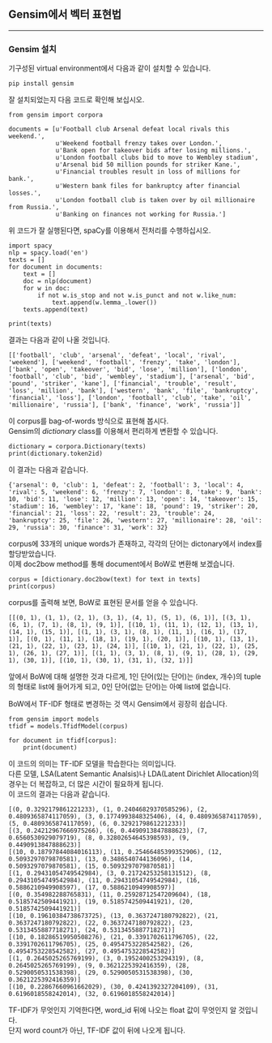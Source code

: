## Gensim에서 벡터 표현법
---

### Gensim 설치
기구성된 virtual environment에서 다음과 같이 설치할 수 있습니다.   

```
pip install gensim
```

잘 설치되었는지 다음 코드로 확인해 보십시오.

```
from gensim import corpora

documents = [u'Football club Arsenal defeat local rivals this weekend.',
             u'Weekend football frenzy takes over London.',
             u'Bank open for takeover bids after losing millions.',
             u'London football clubs bid to move to Wembley stadium',
             u'Arsenal bid 50 million pounds for striker Kane.',
             u'Financial troubles result in loss of millions for bank.',
             u'Western bank files for bankruptcy after financial losses.',
             u'London football club is taken over by oil millionaire from Russia.',
             u'Banking on finances not working for Russia.']
```

위 코드가 잘 실행된다면, spaCy를 이용해서 전처리를 수행하십시오.

```
import spacy
nlp = spacy.load('en')
texts = []
for document in documents:
    text = []
    doc = nlp(document)
    for w in doc:
        if not w.is_stop and not w.is_punct and not w.like_num:
            text.append(w.lemma_.lower())
    texts.append(text)

print(texts)
```

결과는 다음과 같이 나올 것입니다.   

```
[['football', 'club', 'arsenal', 'defeat', 'local', 'rival', 'weekend'], ['weekend', 'football', 'frenzy', 'take', 'london'], ['bank', 'open', 'takeover', 'bid', 'lose', 'million'], ['london', 'football', 'club', 'bid', 'wembley', 'stadium'], ['arsenal', 'bid', 'pound', 'striker', 'kane'], ['financial', 'trouble', 'result', 'loss', 'million', 'bank'], ['western', 'bank', 'file', 'bankruptcy', 'financial', 'loss'], ['london', 'football', 'club', 'take', 'oil', 'millionaire', 'russia'], ['bank', 'finance', 'work', 'russia']]

```

이 corpus를 bag-of-words 방식으로 표현해 봅시다.   
Gensim의 *dictionary* class를 이용해서 편리하게 변환할 수 있습니다.   

```
dictionary = corpora.Dictionary(texts)
print(dictionary.token2id)
```

이 결과는 다음과 같습니다.   

```
{'arsenal': 0, 'club': 1, 'defeat': 2, 'football': 3, 'local': 4, 'rival': 5, 'weekend': 6, 'frenzy': 7, 'london': 8, 'take': 9, 'bank': 10, 'bid': 11, 'lose': 12, 'million': 13, 'open': 14, 'takeover': 15, 'stadium': 16, 'wembley': 17, 'kane': 18, 'pound': 19, 'striker': 20, 'financial': 21, 'loss': 22, 'result': 23, 'trouble': 24, 'bankruptcy': 25, 'file': 26, 'western': 27, 'millionaire': 28, 'oil': 29, 'russia': 30, 'finance': 31, 'work': 32}

```

corpus에 33개의 unique words가 존재하고, 각각의 단어는 dictonary에서 index를 할당받았습니다.   
이제 doc2bow method를 통해 document에서 BoW로 변환해 보겠습니다.   

```
corpus = [dictionary.doc2bow(text) for text in texts]
print(corpus)
```

corpus를 출력해 보면, BoW로 표현된 문서를 얻을 수 있습니다.   

```
[[(0, 1), (1, 1), (2, 1), (3, 1), (4, 1), (5, 1), (6, 1)], [(3, 1), (6, 1), (7, 1), (8, 1), (9, 1)], [(10, 1), (11, 1), (12, 1), (13, 1), (14, 1), (15, 1)], [(1, 1), (3, 1), (8, 1), (11, 1), (16, 1), (17, 1)], [(0, 1), (11, 1), (18, 1), (19, 1), (20, 1)], [(10, 1), (13, 1), (21, 1), (22, 1), (23, 1), (24, 1)], [(10, 1), (21, 1), (22, 1), (25, 1), (26, 1), (27, 1)], [(1, 1), (3, 1), (8, 1), (9, 1), (28, 1), (29, 1), (30, 1)], [(10, 1), (30, 1), (31, 1), (32, 1)]]
```

앞에서 BoW에 대해 설명한 것과 다르게, 1인 단어(있는 단어)는 (index, 개수)의 tuple의 형태로 list에 들어가게 되고, 0인 단어(없는 단어)는 아예 list에 없습니다.   

BoW에서 TF-IDF 형태로 변경하는 것 역시 Gensim에서 굉장히 쉽습니다.   

```
from gensim import models
tfidf = models.TfidfModel(corpus)

for document in tfidf[corpus]:
    print(document)
```

이 코드의 의미는 TF-IDF 모델을 학습한다는 의미입니다.   
다른 모델, LSA(Latent Semantic Analsis)나 LDA(Latent Dirichlet Allocation)의 경우는 더 복잡하고, 더 많은 시간이 필요하게 됩니다.   
이 코드의 결과는 다음과 같습니다.   

```
[(0, 0.3292179861221233), (1, 0.24046829370585296), (2, 0.4809365874117059), (3, 0.1774993848325406), (4, 0.4809365874117059), (5, 0.4809365874117059), (6, 0.3292179861221233)]
[(3, 0.24212967666975266), (6, 0.4490913847888623), (7, 0.6560530929079719), (8, 0.32802654645398593), (9, 0.4490913847888623)]
[(10, 0.18797844084016113), (11, 0.25466485399352906), (12, 0.5093297079870581), (13, 0.3486540744136096), (14, 0.5093297079870581), (15, 0.5093297079870581)]
[(1, 0.29431054749542984), (3, 0.21724253258131512), (8, 0.29431054749542984), (11, 0.29431054749542984), (16, 0.5886210949908597), (17, 0.5886210949908597)]
[(0, 0.354982288765831), (11, 0.25928712547209604), (18, 0.5185742509441921), (19, 0.5185742509441921), (20, 0.5185742509441921)]
[(10, 0.19610384738673725), (13, 0.3637247180792822), (21, 0.3637247180792822), (22, 0.3637247180792822), (23, 0.5313455887718271), (24, 0.5313455887718271)]
[(10, 0.18286519950508276), (21, 0.3391702611796705), (22, 0.3391702611796705), (25, 0.4954753228542582), (26, 0.4954753228542582), (27, 0.4954753228542582)]
[(1, 0.2645025265769199), (3, 0.1952400253294319), (8, 0.2645025265769199), (9, 0.3621225392416359), (28, 0.5290050531538398), (29, 0.5290050531538398), (30, 0.3621225392416359)]
[(10, 0.22867660961662029), (30, 0.4241392327204109), (31, 0.6196018558242014), (32, 0.6196018558242014)]
```

TF-IDF가 무엇인지 기억한다면, word_id 뒤에 나오는 float 값이 무엇인지 알 것입니다.   
단지 word count가 아닌, TF-IDF 값이 뒤에 나오게 됩니다.   
